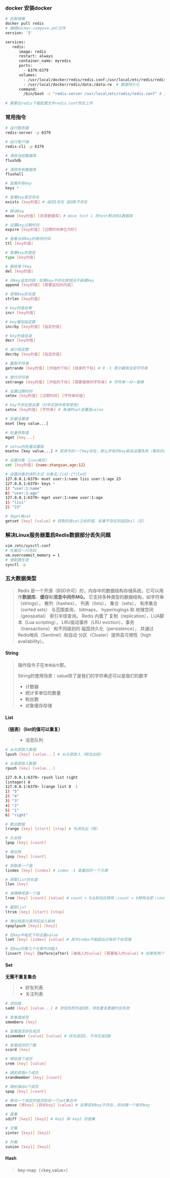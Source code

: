 ### docker 安装docker

```bash
# 拉取镜像
docker pull redis
# 编辑docker-compose.yml文件
version: '3'

services:
   redis:
      image: redis
      restart: always
      container_name: myredis
      ports: 
        - 6379:6379
      volumes: 
        - /usr/local/docker/redis/redis.conf:/usr/local/etc/redis/redis.conf:rw  # 挂载配置文件
        - /usr/local/docker/redis/data:/data:rw  # 数据持久化
      command: 
        /bin/bash -c "redis-server /usr/local/etc/redis/redis.conf" # 指定运行时使用的配置文件
 
# 需要去redis下载配置文件redis.conf然后上传
```

### 常用指令

```bash
# 运行服务器
redis-server -p 6379

# 运行客户端
redis-cli -p 6379

# 清除当前数据库
flushdb

# 清除所有数据库
flushall 

# 查看所有key
keys *

# 查看key是否存在
exists [key的值] # 返回1存在 返回0不存在

# 移动key
move [key的值] [目录数据库] # move test 1 将test移动到1数据库

# 设置key过期时间
expire [key的值] [过期时间单位为秒]

# 查看当前key的剩余时间
ttl [key的值]

# 查看key的类型
type [key的值]

# 删除某个key
del [key的值]

# 向key追加内容；如果key不存在就相当于新建key
append [key的值] [需要追加的内容]

# 获取key的长度
strlen [key的值]

# key的值自增
incr [key的值]

# key增加指定数
incrby [key的值] [指定的值]

# key的值自减
decr [key的值]

# 减少指定数
decrby [key的值] [指定的值]

# 截取字符串
getrande [key的值] [开始的下标] [结束的下标] # 0 -1 表示截取全部字符串

# 替代字符串
setrange [key的值] [开始的下标] [需要替换的字符串] # 字符串一对一替换

# 设置过期时间
setex [key的值] [过期时间] [字符串的值]

# key不存在就设置（分布式锁中常常使用）
setnx [key的值] [字符串] # 普通的set会覆盖value

# 批量设置值
mset [key value...]

# 批量获取值
mget [key...]

# setnx的批量设置版
msetnx [key value...] # 若其中的一个key存在，那么所有的key都会设置失败（事务的原子性）

# 设置对象（json格式）
set [key的值] {name:zhangsan,age:12}

# 设置对象的进阶方式 对象名:{id}:{filed}
127.0.0.1:6379> mset user:1:name lisi user:1:age 23
127.0.0.1:6379> keys *
1) "user:1:name"
6) "user:1:age"
127.0.0.1:6379> mget user:1:name user:1:age
1) "lisi"
2) "23"

# 先get再set
getset [key] [value] # 获取的是set之前的值，如果不存在则返回nil（空）

```

### 解决Linux服务器重启Redis数据部分丢失问题

```bash
vim /etc/sysctl.conf
# 在最后一行添加
vm.overcommit_memory = 1
# 使配置生效
sysctl -p
```

### 五大数据类型

> Redis 是一个开源（BSD许可）的，内存中的数据结构存储系统，它可以用作**数据库**、**缓存**和**消息中间件MQ。** 它支持多种类型的数据结构，如字符串（strings）， 散列（hashes）， 列表（lists）， 集合（sets）， 有序集合（sorted sets） 与范围查询， bitmaps， hyperloglogs 和 地理空间（geospatial） 索引半径查询。 Redis 内置了 复制（replication），LUA脚本（Lua scripting）， LRU驱动事件（LRU eviction），事务（transactions） 和不同级别的 磁盘持久化（persistence）， 并通过 Redis哨兵（Sentinel）和自动 分区（Cluster）提供高可用性（high availability）。

#### String

> 操作指令子在`常用指令`那。
>
> String的使用场景：value除了是我们的字符串还可以是我们的数字
>
> - 计数器
> - 统计多单位的数量
> - 粉丝数
> - 对象缓存存储

#### List

**（链表）（list的值可以重复）**

> - 消息队列

```bash
# 从头部放入数据
lpush [key] [value...] # 从头部放入（相当出栈）

# 从尾部放入数据
rpush [key] [value...]

127.0.0.1:6379> rpush list right
(integer) 6
127.0.0.1:6379> lrange list 0 -1
1) "5"
2) "4"
3) "3"
4) "2"
5) "1"
6) "right"

# 取出数据
lrange [key] [start] [stop] # 先进后出（栈）

# 头出栈
lpop [key] [count]

# 尾出栈
lpop [key] [count]

# 获取某一个值 
lindex [key] [index] # index -1 是最后的一个元素

# 获取list的长度
llen [key]

# 准确移除某一个值
lrem [key] [count] [value] # count > 0从前往后移除；count = 0移除全部；count < 0从后往前移除

# 截取list
ltrim [key] [start] [stop]

# 弹出栈底元素然后加入新栈
rpoplpush [key1] [key2]

# 在key中指定下标设置value 
lset [key] [index] [value] # 其中index不能超出已有的下标范围

# 在key的某几个元素中间插入
linsert [key] [before|after] [被插入的value] [需要插入的value] # 如果有两个相同的value则优先靠近头部的；如果key不存在则什么都不会发生
```

#### Set

**无需不重复集合**

> - 好友列表
> - 关注列表

```bash
# 添加值
sadd [key] [value...] # 添加失败时返回0，添加重复数据时会失败

# 查看值成员
smembers [key]

# 查看是否存在成员
sismember [value] [value] # 存在返回1，不存在返回0

# 查看成员的个数
scard [key]

# 移除某个成员
srem [key] [value]

# 随机获取n个成员
srandmember [key] [count]

# 随机弹出n个成员
spop [key] [count]

# 移动一个指定的成员到另一个set集合中
smove [原key] [目标key] [value] # 如果目标key不存在，则创建一个新的key

# 差集
sdiff [key1] [key2] # key1 和 key2 的差集

# 交集
sinter [key1] [key2]

# 并集
sunion [key1] [key2]
```

#### Hash

>key-map（<key,value>）
